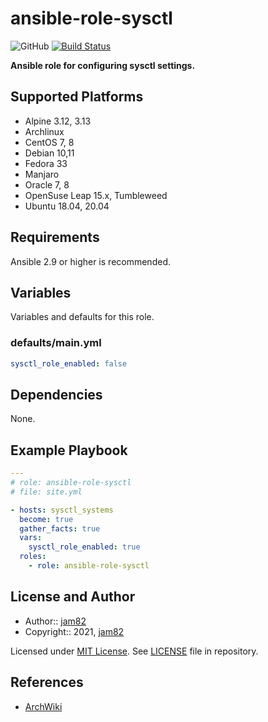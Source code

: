 # ansible-role-sysctl

![GitHub](https://img.shields.io/github/license/jam82/ansible-role-sysctl) [![Build Status](https://travis-ci.org/jam82/ansible-role-sysctl.svg?branch=main)](https://travis-ci.org/jam82/ansible-role-sysctl)

**Ansible role for configuring sysctl settings.**

## Supported Platforms

- Alpine 3.12, 3.13
- Archlinux
- CentOS 7, 8
- Debian 10,11
- Fedora 33
- Manjaro
- Oracle 7, 8
- OpenSuse Leap 15.x, Tumbleweed
- Ubuntu 18.04, 20.04

## Requirements

Ansible 2.9 or higher is recommended.

## Variables

Variables and defaults for this role.

### defaults/main.yml

```yaml
sysctl_role_enabled: false
```

## Dependencies

None.

## Example Playbook

```yaml
---
# role: ansible-role-sysctl
# file: site.yml

- hosts: sysctl_systems
  become: true
  gather_facts: true
  vars:
    sysctl_role_enabled: true
  roles:
    - role: ansible-role-sysctl
```

## License and Author

- Author:: [jam82](https://github.com/jam82/)
- Copyright:: 2021, [jam82](https://github.com/jam82/)

Licensed under [MIT License](https://opensource.org/licenses/MIT).
See [LICENSE](https://github.com/jam82/ansible-role-sysctl/blob/master/LICENSE) file in repository.

## References

- [ArchWiki](https://wiki.archlinux.org/)
